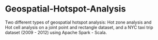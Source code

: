 # Geospatial-Hotspot-Analysis
Two different types of geospatial hotspot analysis: Hot zone analysis and Hot cell analysis on a joint point and rectangle dataset, and a NYC taxi trip dataset (2009 - 2012) using Apache Spark - Scala.
